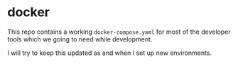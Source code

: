 # docker

This repo contains a working `docker-compose.yaml` for most of the developer tools which we going to need while development.

I will try to keep this updated as and when I set up new environments.